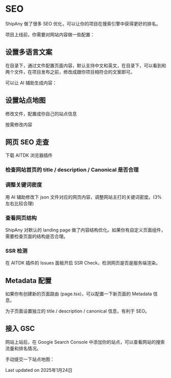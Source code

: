 # SEO

ShipAny 做了很多 SEO 优化，可以让你的项目在搜索引擎中获得更好的排名。

项目上线前，你需要对网站内容做一些配置：

## 设置多语言文案

在目录下，通过文件配置页面内容，默认支持中文和英文，在目录下，可以看到和两个文件，在项目发布之前，修改成跟你项目相符合的文案即可。

可以让 AI 辅助生成内容：

## 设置站点地图

修改文件，配置成你自己的站点信息

按需修改内容

## 网页 SEO 走查

下载 AITDK 浏览器插件

### 检查网站首页的 title / description / Canonical 是否合理

### 调整关键词密度
用 AI 辅助修改下 json 文件对应的网页内容，调整网站主打的关键词密度。(3% 左右比较合理)

### 查看网页结构
ShipAny 对默认的 landing page 做了内容结构优化。如果你有自定义页面组件，需要检查页面的结构是否合理。

### SSR 检测
在 AITDK 插件的 Issues 面板开启 SSR Check，检测网页是否是服务端渲染。

## Metadata 配置

如果你有创建新的页面路由 (page.tsx)，可以配置一下新页面的 Metadata 信息。

为子页面设置独立的 title / description / canonical 信息，有利于 SEO。

## 接入 GSC

网站上站后，在 Google Search Console 中添加你的站点，可以查看网站的搜索流量和排名情况。

手动提交一下站点地图：

Last updated on 2025年1月24日